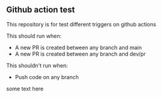 ## Github action test
This repository is for test different triggers on github actions

This should run when:
  - A new PR is created between any branch and main
  - A new PR is created between any branch and dev/pr

This shouldn't run when:
  - Push code on any branch

  some text here